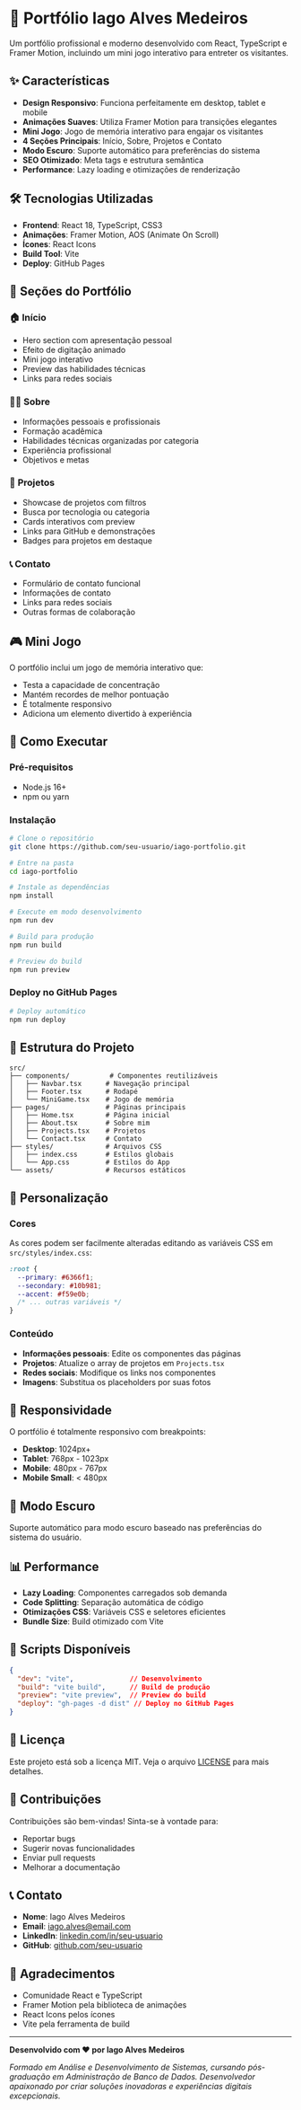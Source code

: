 # 🚀 Portfólio Iago Alves Medeiros

Um portfólio profissional e moderno desenvolvido com React, TypeScript e Framer Motion, incluindo um mini jogo interativo para entreter os visitantes.

## ✨ Características

- **Design Responsivo**: Funciona perfeitamente em desktop, tablet e mobile
- **Animações Suaves**: Utiliza Framer Motion para transições elegantes
- **Mini Jogo**: Jogo de memória interativo para engajar os visitantes
- **4 Seções Principais**: Início, Sobre, Projetos e Contato
- **Modo Escuro**: Suporte automático para preferências do sistema
- **SEO Otimizado**: Meta tags e estrutura semântica
- **Performance**: Lazy loading e otimizações de renderização

## 🛠️ Tecnologias Utilizadas

- **Frontend**: React 18, TypeScript, CSS3
- **Animações**: Framer Motion, AOS (Animate On Scroll)
- **Ícones**: React Icons
- **Build Tool**: Vite
- **Deploy**: GitHub Pages

## 📱 Seções do Portfólio

### 🏠 **Início**
- Hero section com apresentação pessoal
- Efeito de digitação animado
- Mini jogo interativo
- Preview das habilidades técnicas
- Links para redes sociais

### 👨‍💻 **Sobre**
- Informações pessoais e profissionais
- Formação acadêmica
- Habilidades técnicas organizadas por categoria
- Experiência profissional
- Objetivos e metas

### 🎯 **Projetos**
- Showcase de projetos com filtros
- Busca por tecnologia ou categoria
- Cards interativos com preview
- Links para GitHub e demonstrações
- Badges para projetos em destaque

### 📞 **Contato**
- Formulário de contato funcional
- Informações de contato
- Links para redes sociais
- Outras formas de colaboração

## 🎮 Mini Jogo

O portfólio inclui um jogo de memória interativo que:
- Testa a capacidade de concentração
- Mantém recordes de melhor pontuação
- É totalmente responsivo
- Adiciona um elemento divertido à experiência

## 🚀 Como Executar

### Pré-requisitos
- Node.js 16+ 
- npm ou yarn

### Instalação
```bash
# Clone o repositório
git clone https://github.com/seu-usuario/iago-portfolio.git

# Entre na pasta
cd iago-portfolio

# Instale as dependências
npm install

# Execute em modo desenvolvimento
npm run dev

# Build para produção
npm run build

# Preview do build
npm run preview
```

### Deploy no GitHub Pages
```bash
# Deploy automático
npm run deploy
```

## 📁 Estrutura do Projeto

```
src/
├── components/          # Componentes reutilizáveis
│   ├── Navbar.tsx      # Navegação principal
│   ├── Footer.tsx      # Rodapé
│   └── MiniGame.tsx    # Jogo de memória
├── pages/              # Páginas principais
│   ├── Home.tsx        # Página inicial
│   ├── About.tsx       # Sobre mim
│   ├── Projects.tsx    # Projetos
│   └── Contact.tsx     # Contato
├── styles/             # Arquivos CSS
│   ├── index.css       # Estilos globais
│   └── App.css         # Estilos do App
└── assets/             # Recursos estáticos
```

## 🎨 Personalização

### Cores
As cores podem ser facilmente alteradas editando as variáveis CSS em `src/styles/index.css`:

```css
:root {
  --primary: #6366f1;
  --secondary: #10b981;
  --accent: #f59e0b;
  /* ... outras variáveis */
}
```

### Conteúdo
- **Informações pessoais**: Edite os componentes das páginas
- **Projetos**: Atualize o array de projetos em `Projects.tsx`
- **Redes sociais**: Modifique os links nos componentes
- **Imagens**: Substitua os placeholders por suas fotos

## 📱 Responsividade

O portfólio é totalmente responsivo com breakpoints:
- **Desktop**: 1024px+
- **Tablet**: 768px - 1023px
- **Mobile**: 480px - 767px
- **Mobile Small**: < 480px

## 🌙 Modo Escuro

Suporte automático para modo escuro baseado nas preferências do sistema do usuário.

## 📊 Performance

- **Lazy Loading**: Componentes carregados sob demanda
- **Code Splitting**: Separação automática de código
- **Otimizações CSS**: Variáveis CSS e seletores eficientes
- **Bundle Size**: Build otimizado com Vite

## 🔧 Scripts Disponíveis

```json
{
  "dev": "vite",              // Desenvolvimento
  "build": "vite build",      // Build de produção
  "preview": "vite preview",  // Preview do build
  "deploy": "gh-pages -d dist" // Deploy no GitHub Pages
}
```

## 📝 Licença

Este projeto está sob a licença MIT. Veja o arquivo [LICENSE](LICENSE) para mais detalhes.

## 🤝 Contribuições

Contribuições são bem-vindas! Sinta-se à vontade para:
- Reportar bugs
- Sugerir novas funcionalidades
- Enviar pull requests
- Melhorar a documentação

## 📞 Contato

- **Nome**: Iago Alves Medeiros
- **Email**: iago.alves@email.com
- **LinkedIn**: [linkedin.com/in/seu-usuario](https://linkedin.com/in/seu-usuario)
- **GitHub**: [github.com/seu-usuario](https://github.com/seu-usuario)

## 🙏 Agradecimentos

- Comunidade React e TypeScript
- Framer Motion pela biblioteca de animações
- React Icons pelos ícones
- Vite pela ferramenta de build

---

**Desenvolvido com ❤️ por Iago Alves Medeiros**

*Formado em Análise e Desenvolvimento de Sistemas, cursando pós-graduação em Administração de Banco de Dados. Desenvolvedor apaixonado por criar soluções inovadoras e experiências digitais excepcionais.*
